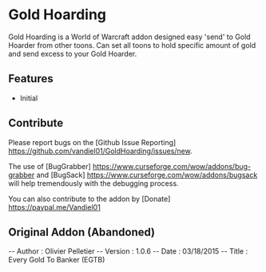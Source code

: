 # Gold Hoarding
Gold Hoarding is a World of Warcraft addon designed easy 'send' to Gold Hoarder from other toons.  Can set all toons to hold specific amount of gold and send excess to your Gold Hoarder.

## Features
- Initial

## Contribute
Please report bugs on the [Github Issue Reporting] https://github.com/vandiel01/GoldHoarding/issues/new.

The use of [BugGrabber] https://www.curseforge.com/wow/addons/bug-grabber and [BugSack] https://www.curseforge.com/wow/addons/bugsack will help tremendously with the debugging process.

You can also contribute to the addon by [Donate] https://paypal.me/Vandiel01

## Original Addon (Abandoned)
-- Author	:	Olivier Pelletier
-- Version	:	1.0.6
-- Date		:	03/18/2015
-- Title	:	Every Gold To Banker (EGTB)

